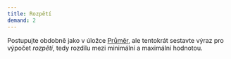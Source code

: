```yaml
---
title: Rozpětí
demand: 2
---
```


Postupujte obdobně jako v úložce [Průměr](#cvi-prumer), ale tentokrát sestavte výraz pro
výpočet <i>rozpětí</i>, tedy rozdílu mezi minimální a maximální hodnotou.
